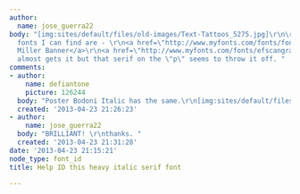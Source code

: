 ```yaml
---
author:
  name: jose_guerra22
body: "[img:sites/default/files/old-images/Text-Tattoos_5275.jpg]\r\n\r\nThe closest
  fonts I can find are - \r\n<a href=\"http://www.myfonts.com/fonts/fontbureau/miller-banner/black-italic/\">
  Miller Banner</a>\r\n<a href=\"http://www.myfonts.com/fonts/efscangraphic/bodoni-sb/xbold-italic/\">Bodoni</a>\r\n\r\nBodoni
  almost gets it but that serif on the \"p\" seems to throw it off. "
comments:
- author:
    name: defiantone
    picture: 126244
  body: "Poster Bodoni Italic has the same.\r\n[img:sites/default/files/old-images/snap_4641.png]"
  created: '2013-04-23 21:26:23'
- author:
    name: jose_guerra22
  body: "BRILLIANT! \r\nthanks. "
  created: '2013-04-23 21:31:28'
date: '2013-04-23 21:15:21'
node_type: font_id
title: Help ID this heavy italic serif font

---
```

